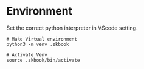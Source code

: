 # Environment
Set the correct python interpreter in VScode setting.
```
# Make Virtual environment
python3 -m venv .zkbook

# Activate Venv
source .zkbook/bin/activate
```

